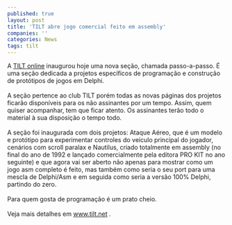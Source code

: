 ```yaml
---
published: true
layout: post
title: 'TILT abre jogo comercial feito em assembly'
companies: ''
categories: News
tags: tilt
---
```

A <a href="{{ site.baseurl }}/index.php?p=cl&amp;t=19&amp;idu=29">TILT online</a>
 inaugurou hoje uma nova se&ccedil;&atilde;o, chamada passo-a-passo. &Eacute; uma se&ccedil;&atilde;o dedicada a projetos espec&iacute;ficos de programa&ccedil;&atilde;o e constru&ccedil;&atilde;o de prot&oacute;tipos de jogos em Delphi.<br /><br />A se&ccedil;&atilde;o pertence ao club TILT por&eacute;m todas as novas p&aacute;ginas dos projetos ficar&atilde;o dispon&iacute;veis para os n&atilde;o assinantes por um tempo. Assim, quem quiser acompanhar, tem que ficar atento. Os assinantes ter&atilde;o todo o<br />material &agrave; sua disposi&ccedil;&atilde;o o tempo todo.<br /><br />A se&ccedil;&atilde;o foi inaugurada com dois projetos: Ataque A&eacute;reo, que &eacute; um modelo e prot&oacute;tipo para experimentar controles do ve&iacute;culo principal do jogador, cen&aacute;rios com scroll paralax e Nautilus, criado totalmente em assembly (no final do ano de 1992 e lan&ccedil;ado comercialmente pela editora PRO KIT no ano seguinte) e que agora vai ser aberto n&atilde;o apenas para mostrar como um jogo asm completo &eacute; feito, mas tamb&eacute;m como seria o seu port para uma mescla de Delphi/Asm e em seguida como seria a vers&atilde;o 100% Delphi, partindo do zero.<br /><br />Para quem gosta de programa&ccedil;&atilde;o &eacute; um prato cheio.<br /><br />Veja mais detalhes em <a target="_blank" href="http://www.tilt.net">www.tilt.net</a>
 .
